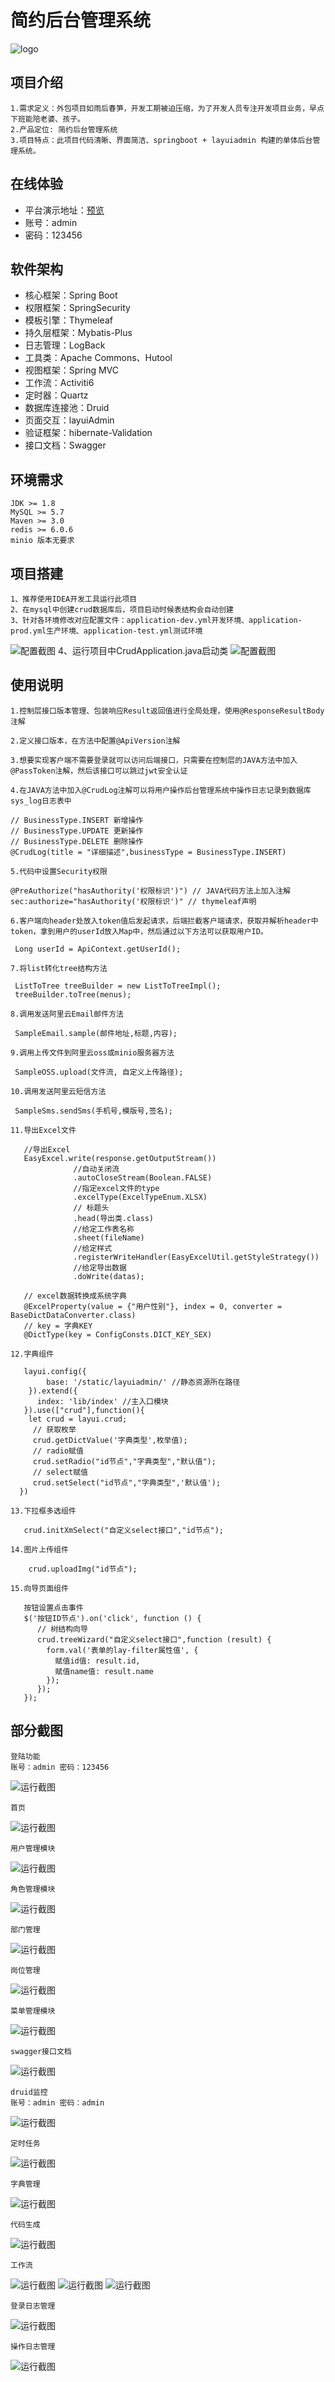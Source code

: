 # 简约后台管理系统
   ![logo](https://gitee.com/yangyouwang/crud/raw/master/src/main/resources/static/img/logo.jpg "logo.jpg")

## 项目介绍
    1.需求定义：外包项目如雨后春笋，开发工期被迫压缩，为了开发人员专注开发项目业务，早点下班能陪老婆、孩子。
    2.产品定位: 简约后台管理系统
    3.项目特点：此项目代码清晰、界面简洁、springboot + layuiadmin 构建的单体后台管理系统。

## 在线体验
- 平台演示地址：[预览](http://www.wbd.plus/) 
- 账号：admin
- 密码：123456  

## 软件架构
- 核心框架：Spring Boot
- 权限框架：SpringSecurity
- 模板引擎：Thymeleaf
- 持久层框架：Mybatis-Plus
- 日志管理：LogBack
- 工具类：Apache Commons、Hutool
- 视图框架：Spring MVC
- 工作流：Activiti6
- 定时器：Quartz
- 数据库连接池：Druid
- 页面交互：layuiAdmin
- 验证框架：hibernate-Validation
- 接口文档：Swagger

## 环境需求
    JDK >= 1.8
    MySQL >= 5.7
    Maven >= 3.0
    redis >= 6.0.6
    minio 版本无要求

## 项目搭建
    1、推荐使用IDEA开发工具运行此项目
    2、在mysql中创建crud数据库后，项目启动时候表结构会自动创建
    3、针对各环境修改对应配置文件：application-dev.yml开发环境、application-prod.yml生产环境、application-test.yml测试环境
   ![配置截图](https://gitee.com/yangyouwang/crud/raw/master/src/main/resources/static/img/13.png "13.png")
    4、运行项目中CrudApplication.java启动类
   ![配置截图](https://gitee.com/yangyouwang/crud/raw/master/src/main/resources/static/img/14.png "14.png")
## 使用说明
    
    1.控制层接口版本管理、包装响应Result返回值进行全局处理，使用@ResponseResultBody注解
    
    2.定义接口版本，在方法中配置@ApiVersion注解
    
    3.想要实现客户端不需要登录就可以访问后端接口，只需要在控制层的JAVA方法中加入@PassToken注解，然后该接口可以跳过jwt安全认证
    
    4.在JAVA方法中加入@CrudLog注解可以将用户操作后台管理系统中操作日志记录到数据库sys_log日志表中
```
// BusinessType.INSERT 新增操作
// BusinessType.UPDATE 更新操作
// BusinessType.DELETE 删除操作
@CrudLog(title = "详细描述",businessType = BusinessType.INSERT) 
```

    5.代码中设置Security权限
```
@PreAuthorize("hasAuthority('权限标识')") // JAVA代码方法上加入注解
sec:authorize="hasAuthority('权限标识')" // thymeleaf声明
```
    
    6.客户端向header处放入token值后发起请求，后端拦截客户端请求，获取并解析header中token，拿到用户的userId放入Map中，然后通过以下方法可以获取用户ID。
```
 Long userId = ApiContext.getUserId();
```
    7.将list转化tree结构方法
```
 ListToTree treeBuilder = new ListToTreeImpl();
 treeBuilder.toTree(menus);
```
    8.调用发送阿里云Email邮件方法
```
 SampleEmail.sample(邮件地址,标题,内容);
```
    9.调用上传文件到阿里云oss或minio服务器方法
```
 SampleOSS.upload(文件流, 自定义上传路径);
```
    10.调用发送阿里云短信方法
```
 SampleSms.sendSms(手机号,模版号,签名); 
```   
    11.导出Excel文件
```
   //导出Excel
   EasyExcel.write(response.getOutputStream())
              //自动关闭流
              .autoCloseStream(Boolean.FALSE)
              //指定excel文件的type
              .excelType(ExcelTypeEnum.XLSX)
              // 标题头
              .head(导出类.class)
              //给定工作表名称
              .sheet(fileName)
              //给定样式
              .registerWriteHandler(EasyExcelUtil.getStyleStrategy())
              //给定导出数据
              .doWrite(datas);
              
   // excel数据转换成系统字典
   @ExcelProperty(value = {"用户性别"}, index = 0, converter = BaseDictDataConverter.class)
   // key = 字典KEY
   @DictType(key = ConfigConsts.DICT_KEY_SEX)
```
    12.字典组件
```
   layui.config({
        base: '/static/layuiadmin/' //静态资源所在路径
    }).extend({
      index: 'lib/index' //主入口模块
   }).use(["crud"],function(){
    let crud = layui.crud; 
     // 获取枚举
     crud.getDictValue('字典类型',枚举值);
     // radio赋值
     crud.setRadio("id节点","字典类型","默认值");
     // select赋值
     crud.setSelect("id节点","字典类型",'默认值');
  })
```   
    13.下拉框多选组件
```
   crud.initXmSelect("自定义select接口","id节点");
```  
    14.图片上传组件
```
    crud.uploadImg("id节点");
```  
    15.向导页面组件
```
   按钮设置点击事件
   $('按钮ID节点').on('click', function () {
      // 树结构向导
      crud.treeWizard("自定义select接口",function (result) {
        form.val('表单的lay-filter属性值', {
          赋值id值: result.id,
          赋值name值: result.name
        });
      });
   });
```
## 部分截图
    
    登陆功能
    账号：admin 密码：123456
   ![运行截图](https://gitee.com/yangyouwang/crud/raw/master/src/main/resources/static/img/0.png "0.png")
    
    首页
   ![运行截图](https://gitee.com/yangyouwang/crud/raw/master/src/main/resources/static/img/1.png "1.png")
   
    用户管理模块
   ![运行截图](https://gitee.com/yangyouwang/crud/raw/master/src/main/resources/static/img/2.png "2.png")
   
    角色管理模块
   ![运行截图](https://gitee.com/yangyouwang/crud/raw/master/src/main/resources/static/img/3.png "3.png")

    部门管理
   ![运行截图](https://gitee.com/yangyouwang/crud/raw/master/src/main/resources/static/img/18.png "18.png")

    岗位管理
   ![运行截图](https://gitee.com/yangyouwang/crud/raw/master/src/main/resources/static/img/19.png "19.png")

    菜单管理模块
   ![运行截图](https://gitee.com/yangyouwang/crud/raw/master/src/main/resources/static/img/4.png "4.png")
   
    swagger接口文档
   ![运行截图](https://gitee.com/yangyouwang/crud/raw/master/src/main/resources/static/img/5.png "5.png")
   
    druid监控
    账号：admin 密码：admin
   ![运行截图](https://gitee.com/yangyouwang/crud/raw/master/src/main/resources/static/img/6.png "6.png")
   
    定时任务
   ![运行截图](https://gitee.com/yangyouwang/crud/raw/master/src/main/resources/static/img/8.png "8.png")
   
    字典管理
   ![运行截图](https://gitee.com/yangyouwang/crud/raw/master/src/main/resources/static/img/12.png "12.png")

    代码生成
   ![运行截图](https://gitee.com/yangyouwang/crud/raw/master/src/main/resources/static/img/17.png "17.png")

    工作流
   ![运行截图](https://gitee.com/yangyouwang/crud/raw/master/src/main/resources/static/img/9.png "9.png")
   ![运行截图](https://gitee.com/yangyouwang/crud/raw/master/src/main/resources/static/img/10.png "10.png")
   ![运行截图](https://gitee.com/yangyouwang/crud/raw/master/src/main/resources/static/img/16.png "16.png")

    登录日志管理
   ![运行截图](https://gitee.com/yangyouwang/crud/raw/master/src/main/resources/static/img/11.png "11.png")

    操作日志管理
   ![运行截图](https://gitee.com/yangyouwang/crud/raw/master/src/main/resources/static/img/15.png "15.png")